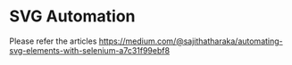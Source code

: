 # SVG Automation
Please refer the articles
  https://medium.com/@sajithatharaka/automating-svg-elements-with-selenium-a7c31f99ebf8
